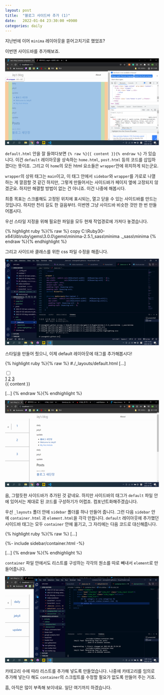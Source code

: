 ```yaml
---
layout: post
title:  "블로그 사이드바 추가 (1)"
date:   2022-01-04 23:30:00 +0900
categories: daily
---
```


지난번에 이어 `minima` 레이아웃을 뜯어고치기로 했었죠?

이번엔 사이드바를 추가해보죠.

![wrapper](/assets/images/2022-01-04-side-bar/wrapper_home.png)

`default.html` 안을 잘 들여다보면 `{% raw %}{{ content }}{% endraw %}` 가 있습니다.
이건 `default` 레이아웃을 상속하는 `home.html`, `post.html` 등의 코드를 삽입하겠다는 뜻이죠.
그리고 이 `home`의 모든 html 요소들은 `wrapper`안에 위치하게 되는군요.

`wrapper`의 상위 태그는 `main`이고, 이 태그 안에서 `sidebar`와 `wrapper`를 가로로 나열하는 게 깔끔할 것 같긴 하지만, 그렇게 만들어서는 사이드바가 페이지 옆에 고정되지 않겠군요. 하지만 해결할 방법이 없는 건 아니죠. 이건 나중에 해봅시다.

최종 목표는 스크롤해도 고정된 위치에 표시되는, 열고 닫을 수 있는 사이드바를 만드는 것입니다.
하지만 천리 길도 한 걸음부터. 이번엔 그냥 사이드바 비슷한 것만 한 번 만들어봅시다.

우선 스타일 지정을 위해 필요한 파일을 모두 현재 작업경로에 가져다 놓겠습니다.

{% highlight ruby %}{% raw %}
copy C:\Ruby30-x64\lib\ruby\gems\3.0.0\gems\minima-2.5.1\_sass\minima .\_sass\minima
{% endraw %}{% endhighlight %}

그리고 사이드바 클래스를 위한 css 파일 수정을 해줍니다.

![sass](/assets/images/2022-01-04-side-bar/sass.png)

스타일을 만들어 줬으니, 이제 default 레이아웃에 태그를 추가해봅시다!

{% highlight ruby %}{% raw %}
#./_layouts/default.html
[...]

<main class="page-content" aria-label="Content">
      <div>
        <input type="checkbox" id="side_btn" class="side_input blind"/>
        <label for="side_btn" class="side_toggle"></label>
        <div class="side_list">
          <a href class="side_link">1</a>
          <a href class="side_link">2</a>
          <a href class="side_link">3</a>
        </div>
      </div>
      <div class="wrapper">
        {{ content }}
      </div>

[...]
{% endraw %}{% endhighlight %}

![test](/assets/images/2022-01-04-side-bar/test_list.png)

음, 그럴듯한 사이드바가 추가된 것 같네요.
하지만 사이드바의 태그가 `default` 파일 안에 있어서는 제대로 된 코드를 구성하기가 어렵죠.
컴포넌트화해주겠습니다.

우선 `_layouts` 폴더 안에 `sidebar` 폴더를 하나 만들어 줍니다.
그런 다음 `sidebar` 안에 `container.html` 과 `element.html`을 각각 만듭니다.
`default` 레이아웃에 추가했던 사이드바 태그는 모두 `container` 안에 옮기고, 그 자리에는 다음 코드로 대신해줍니다.

{% highlight ruby %}{% raw %}
[...]

<main class="page-content" aria-label="Content">
    {%- include sidebar/container.html -%}
    <div class="wrapper">

[...]
{% endraw %}{% endhighlight %}

`container` 파일 안에서도 리스트를 구성하는 각각의 원소를 따로 빼내서 `element`로 만들어줍니다.

![result](/assets/images/2022-01-04-side-bar/result.png)

카테고리 수에 따라 리스트를 추가해 넣도록 만들었습니다.
나중에 카테고리를 임의로 추가해 넣는다 해도 `container`의 스크립트를 수정할 필요가 없도록 만들어 주는 거죠. 

흠, 아직은 많이 부족해 보이네요. 
일단 여기까지 하겠습니다.
